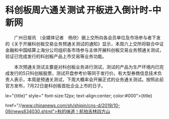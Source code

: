 # 科创板周六通关测试 开板进入倒计时-中新网

　　广州日报讯 （全媒体记者　杨欣）据上交所向各会员单位及市场参与者下发的《关于开展科创板交易业务预通关测试的通知》显示，本周六上交所将联合中证金融和中国结算上海分公司组织各市场参与主体开展科创板交易业务预通关测试，验证已完成发行的科创板产品上市交易等业务功能。

　　本次预通关测试主要是对科创板业务进行测试，测试的产品为生产环境内已完成发行的5只科创板股票，测试开盘参考价等同于发行价。有大型券商信息技术负责人表示，本周是预通关测试，下周大概率会开展正式的业务通关测试。按照此前官方发布，7月22日是科创板首批企业上市的日子。

le="{title}" style=" font-size:12px; text-align:center; color:#000">{title}

href="//www.chinanews.com/sh/shipin/cns-d/2019/10-09/news834030.shtml">秋的味道！航拍吉林四方山
